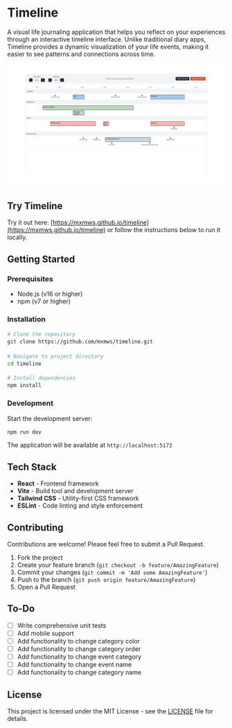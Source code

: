 # Timeline

A visual life journaling application that helps you reflect on your experiences through an interactive timeline interface. Unlike traditional diary apps, Timeline provides a dynamic visualization of your life events, making it easier to see patterns and connections across time.

![Timeline Screenshot](timeline_screenshot.png)

## Try Timeline

Try it out here: [https://mxmws.github.io/timeline](https://mxmws.github.io/timeline) or follow the instructions below to run it locally.

## Getting Started

### Prerequisites

- Node.js (v16 or higher)
- npm (v7 or higher)

### Installation

```bash
# Clone the repository
git clone https://github.com/mxmws/timeline.git

# Navigate to project directory
cd timeline

# Install dependencies
npm install
```

### Development

Start the development server:

```bash
npm run dev
```

The application will be available at `http://localhost:5173`

## Tech Stack

- **React** - Frontend framework
- **Vite** - Build tool and development server
- **Tailwind CSS** - Utility-first CSS framework
- **ESLint** - Code linting and style enforcement

## Contributing

Contributions are welcome! Please feel free to submit a Pull Request.

1. Fork the project
2. Create your feature branch (`git checkout -b feature/AmazingFeature`)
3. Commit your changes (`git commit -m 'Add some AmazingFeature'`)
4. Push to the branch (`git push origin feature/AmazingFeature`)
5. Open a Pull Request

## To-Do

- [ ] Write comprehensive unit tests
- [ ] Add mobile support
- [ ] Add functionality to change category color
- [ ] Add functionality to change category order
- [ ] Add functionality to change event category
- [ ] Add functionality to change event name
- [ ] Add functionality to change category name

## License

This project is licensed under the MIT License - see the [LICENSE](LICENSE) file for details.